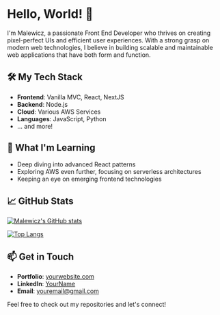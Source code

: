 # Hello, World! 👋

I'm Malewicz, a passionate Front End Developer who thrives on creating pixel-perfect UIs and efficient user experiences. With a strong grasp on modern web technologies, I believe in building scalable and maintainable web applications that have both form and function.

## 🛠️ My Tech Stack

- **Frontend**: Vanilla MVC, React, NextJS
- **Backend**: Node.js
- **Cloud**: Various AWS Services
- **Languages**: JavaScript, Python
- ... and more!

## 🌱 What I'm Learning

- Deep diving into advanced React patterns
- Exploring AWS even further, focusing on serverless architectures
- Keeping an eye on emerging frontend technologies

## 📈 GitHub Stats

[![Malewicz's GitHub stats](https://github-readme-stats.vercel.app/api?username=malewicz1337)](https://github.com/malewicz1337/github-readme-stats)

[![Top Langs](https://github-readme-stats.vercel.app/api/top-langs/?username=malewicz1337&layout=compact)](https://github.com/malewicz1337/github-readme-stats)

## 📫 Get in Touch

- **Portfolio**: [yourwebsite.com](https://yourwebsite.com)
- **LinkedIn**: [YourName](https://www.linkedin.com/in/yourlinkedin/)
- **Email**: [youremail@gmail.com](mailto:youremail@gmail.com)

Feel free to check out my repositories and let's connect!

<!---
malewicz1337/malewicz1337 is a ✨ special ✨ repository because its `README.md` (this file) appears on your GitHub profile.
You can click the Preview link to take a look at your changes.
--->

